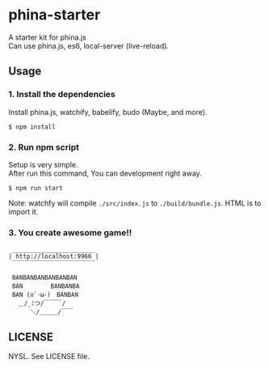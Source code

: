 # phina-starter

A starter kit for phina.js  
Can use phina.js, es6, local-server (live-reload).

## Usage

### 1. Install the dependencies

Install phina.js, watchify, babelify, budo (Maybe, and more).

```
$ npm install
```

### 2. Run npm script

Setup is very simple.  
After run this command, You can development right away.

```
$ npm run start
```

Note: watchfy will compile `./src/index.js` to `./build/bundle.js`. HTML is to import it.

### 3. You create awesome game!!

```
 _______________________
| http://localhost:9966 |
 ‾‾‾‾‾‾‾‾‾‾‾‾‾‾‾‾‾‾‾‾‾‾‾

 BANBANBANBANBANBAN
 BAN　　　　 BANBANBA
 BAN (∩`･ω･)　BANBAN
　 ＿/_ﾐつ/￣￣￣/
　　 　＼/＿＿＿/￣￣

```

## LICENSE

NYSL. See LICENSE file.